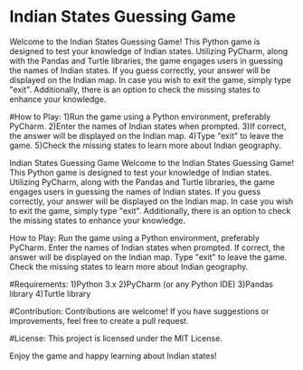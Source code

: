 # Indian States Guessing Game

Welcome to the Indian States Guessing Game! This Python game is designed to test your knowledge of Indian states. Utilizing PyCharm, along with the Pandas and Turtle libraries, the game engages users in guessing the names of Indian states. If you guess correctly, your answer will be displayed on the Indian map. In case you wish to exit the game, simply type "exit". Additionally, there is an option to check the missing states to enhance your knowledge.

#How to Play:
1)Run the game using a Python environment, preferably PyCharm.
2)Enter the names of Indian states when prompted.
3)If correct, the answer will be displayed on the Indian map.
4)Type "exit" to leave the game.
5)Check the missing states to learn more about Indian geography.


Indian States Guessing Game
Welcome to the Indian States Guessing Game! This Python game is designed to test your knowledge of Indian states. Utilizing PyCharm, along with the Pandas and Turtle libraries, the game engages users in guessing the names of Indian states. If you guess correctly, your answer will be displayed on the Indian map. In case you wish to exit the game, simply type "exit". Additionally, there is an option to check the missing states to enhance your knowledge.

How to Play:
Run the game using a Python environment, preferably PyCharm.
Enter the names of Indian states when prompted.
If correct, the answer will be displayed on the Indian map.
Type "exit" to leave the game.
Check the missing states to learn more about Indian geography.

#Requirements:
1)Python 3.x
2)PyCharm (or any Python IDE)
3)Pandas library
4)Turtle library

#Contribution:
Contributions are welcome! If you have suggestions or improvements, feel free to create a pull request.

#License:
This project is licensed under the MIT License.

Enjoy the game and happy learning about Indian states!

